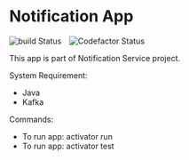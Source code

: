 <h1>Notification App </h1>
<p>
<img src="https://travis-ci.com/sanjeev1779/notification_app.svg?branch=master" alt="build Status">
<img src="https://www.codefactor.io/repository/github/sanjeev1779/notification_app/badge" alt="Codefactor Status" style="margin-left: 10px;">
<p>
<p> This app is part of Notification Service project. <p>

System Requirement:

<ul>
 <li> Java </li>
 <li> Kafka </li>
</ul>

Commands:
<ul>
  <li>To run app: activator run </li>
  <li> To run app:  activator test </li>
</ul>
